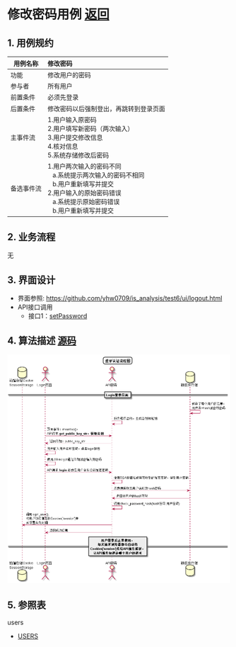 ﻿
# 修改密码用例 [返回](../README.md)
## 1. 用例规约

|用例名称|修改密码|
|-------|:-------------|
|功能|修改用户的密码|
|参与者|所有用户|
|前置条件|必须先登录|
|后置条件|修改密码以后强制登出，再跳转到登录页面|
|主事件流| 1.用户输入原密码<br/>2.用户填写新密码（两次输入） <br/> 3.用户提交修改信息 <br/>4.核对信息<br/>5.系统存储修改后密码|
|备选事件流|1.用户两次输入的密码不同 <br/>&nbsp;&nbsp; a.系统提示两次输入的密码不相同  <br/>&nbsp;&nbsp; b.用户重新填写并提交<br/>2.用户输入的原始密码错误<br/>&nbsp;&nbsp; a.系统提示原始密码错误<br/>&nbsp;&nbsp; b.用户重新填写并提交|


## 2. 业务流程
无

## 3. 界面设计
- 界面参照: https://github.com/yhw0709/is_analysis/test6/ui/logout.html
- API接口调用
    - 接口1：[setPassword](../interface/setPassword.md)

## 4. 算法描述 [源码](../sequence_diagram/login_work.puml)
![登录认证流程图](../sequence_diagram/login_work.png)
    
## 5. 参照表
users
- [USERS](../database.md/#USERS)
